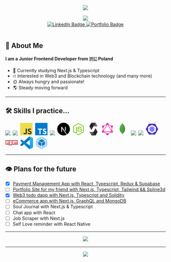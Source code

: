 <p align="center">
  <img src="https://capsule-render.vercel.app/api?text=erratinsilentio&animation=fadeIn&type=waving&color=gradient&height=100&fontSize=40&stroke=D8B4FE&fontColor=000000&strokeWidth=0.75"/>
</p>

<div id="header" align="center">
  <img src="https://media.giphy.com/media/QHE5gWI0QjqF2/giphy.gif?cid=ecf05e47yi8w32siqt9hooki0pa3bs2zkzkq8ruemy5xv37m&rid=giphy.gif&ct=g" width="400"/>
</div>
<div id="badges" align="center">
  <a href="your-linkedin-URL](https://www.linkedin.com/in/kacper-kondracki-0619a3245/">
    <img src="https://img.shields.io/badge/LinkedIn-blue?style=for-the-badge&logo=linkedin&logoColor=white" alt="LinkedIn Badge"/>
  </a>
  <a href="your-twitter-URL">
    <img src="https://img.shields.io/badge/my_portfolio-000?style=for-the-badge&logo=ko-fi&logoColor=white" alt="Portfolio Badge"/>
  </a>
</div>
<div id="badges-two" align="center">
  <img src="https://komarev.com/ghpvc/?username=erratinsilentio&style=flat-square&color=blue" align="center" alt=""/>

</div>


## 🚀 About Me

#### I am a Junior Frontend Developer from 🇵🇱 Poland


* 🌱 Currently studying Next.js & Typescript  
* 🔥 Interested in Web3 and Blockchain technology (and many more)
* 🌞 Always hungry and passionate! 
* 🌎 Steady moving forward 


----------------------------

## 🛠 Skills I practice...

<img height=40 src="https://cdn.jsdelivr.net/gh/devicons/devicon/icons/html5/html5-original.svg" />&ensp;<img height=40 src="https://cdn.jsdelivr.net/gh/devicons/devicon/icons/css3/css3-original.svg" />&ensp;<img height=40 src="https://raw.githubusercontent.com/devicons/devicon/1119b9f84c0290e0f0b38982099a2bd027a48bf1/icons/javascript/javascript-original.svg"/>&ensp;<img height=40 src="https://raw.githubusercontent.com/devicons/devicon/1119b9f84c0290e0f0b38982099a2bd027a48bf1/icons/typescript/typescript-original.svg"/>&ensp;<img height=40 src="https://cdn.jsdelivr.net/gh/devicons/devicon/icons/react/react-original.svg" />&ensp;<img height=40 src="https://raw.githubusercontent.com/devicons/devicon/1119b9f84c0290e0f0b38982099a2bd027a48bf1/icons/nextjs/nextjs-original.svg"/>&ensp;<img height=40 src="https://raw.githubusercontent.com/devicons/devicon/1119b9f84c0290e0f0b38982099a2bd027a48bf1/icons/nodejs/nodejs-original.svg"/>&ensp;<img height=40 src="https://raw.githubusercontent.com/devicons/devicon/1119b9f84c0290e0f0b38982099a2bd027a48bf1/icons/solidity/solidity-original.svg"/>
<img height=40 src="https://raw.githubusercontent.com/devicons/devicon/1119b9f84c0290e0f0b38982099a2bd027a48bf1/icons/graphql/graphql-plain.svg"/>&ensp;<img height=40 src="https://raw.githubusercontent.com/devicons/devicon/1119b9f84c0290e0f0b38982099a2bd027a48bf1/icons/mongodb/mongodb-original.svg"/>&ensp;<img height=40 src="https://cdn.jsdelivr.net/gh/devicons/devicon/icons/git/git-plain.svg"/>&ensp;<img height=40 src="https://cdn.jsdelivr.net/gh/devicons/devicon/icons/github/github-original.svg"/>&ensp;<img height=40 src="https://raw.githubusercontent.com/devicons/devicon/1119b9f84c0290e0f0b38982099a2bd027a48bf1/icons/eslint/eslint-original.svg"/>&ensp;<img height=40 src="https://raw.githubusercontent.com/devicons/devicon/1119b9f84c0290e0f0b38982099a2bd027a48bf1/icons/npm/npm-original-wordmark.svg"/>&ensp;<img height=40 src="https://raw.githubusercontent.com/devicons/devicon/1119b9f84c0290e0f0b38982099a2bd027a48bf1/icons/vscode/vscode-original.svg"/>&ensp;<img height=40 src="https://raw.githubusercontent.com/devicons/devicon/1119b9f84c0290e0f0b38982099a2bd027a48bf1/icons/webpack/webpack-original.svg"/>

----------------------------

## 👁 Plans for the future

* [x] <a href="https://github.com/erratinsilentio/Orders">Payment Management App with React, Typescript, Redux & Supabase</a>
* [ ] <a href="https://github.com/erratinsilentio/enzym">Portfolio Site for my friend with Next.js, Typescript, Tailwind && Spline3d</a>
* [x] <a href="https://github.com/erratinsilentio/web3-todo">Web3 todo dapp with Next.js, Typescript and Solidity</a>
* [ ] <a href="https://github.com/erratinsilentio/OnlyCats">eCommerce app with Next.js, GraphQL and MongoDB</a> 
* [ ] Soul Journal with Next.js & Typescript
* [ ] Chat app with React
* [ ] Job Scraper with Next.js
* [ ] Self Love reminder with React Native

----------------------------

<p align="center">
<img src="https://streak-stats.demolab.com?user=erratinsilentio&theme=github-dark&hide_border=true"/>
</p>

-----------------------------

<p align="center">
  <img src="https://capsule-render.vercel.app/api?&text=let's%20look%20into%20the%20future%20together!&animation=fadeIn&type=waving&&section=footer&color=gradient&height=100&fontSize=30&stroke=000000&fontColor=cbd5e1&strokeWidth=0.75"/>
</p>
